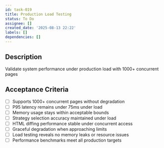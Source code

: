 ```yaml
---
id: task-019
title: Production Load Testing
status: To Do
assignee: []
created_date: '2025-08-13 22:22'
labels: []
dependencies: []
---
```


## Description

Validate system performance under production load with 1000+ concurrent pages

## Acceptance Criteria

- [ ] Supports 1000+ concurrent pages without degradation
- [ ] P95 latency remains under 75ms under load
- [ ] Memory usage stays within acceptable bounds
- [ ] Strategy selection accuracy maintained under load
- [ ] HTML diffing performance stable under concurrent access
- [ ] Graceful degradation when approaching limits
- [ ] Load testing reveals no memory leaks or resource issues
- [ ] Performance benchmarks meet all production targets
